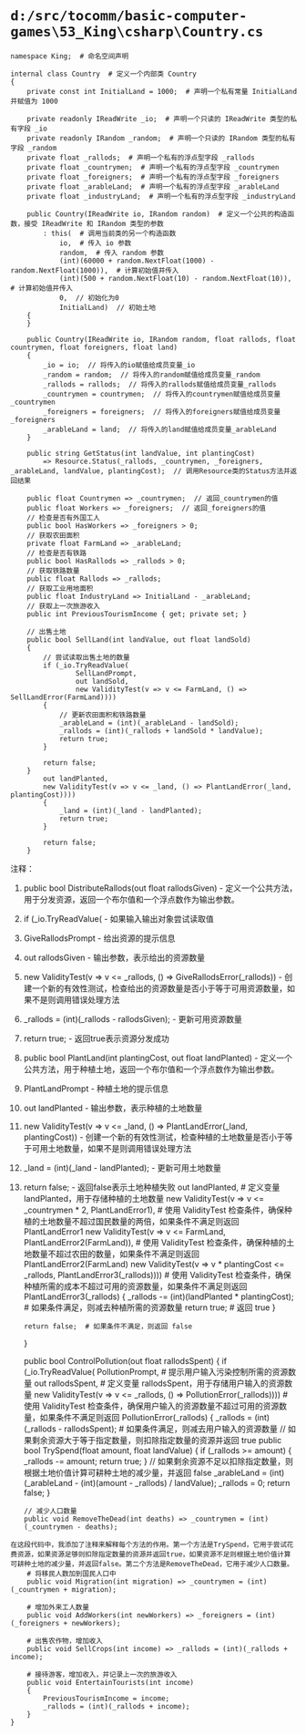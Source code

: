 # `d:/src/tocomm/basic-computer-games\53_King\csharp\Country.cs`

```
namespace King;  # 命名空间声明

internal class Country  # 定义一个内部类 Country
{
    private const int InitialLand = 1000;  # 声明一个私有常量 InitialLand 并赋值为 1000

    private readonly IReadWrite _io;  # 声明一个只读的 IReadWrite 类型的私有字段 _io
    private readonly IRandom _random;  # 声明一个只读的 IRandom 类型的私有字段 _random
    private float _rallods;  # 声明一个私有的浮点型字段 _rallods
    private float _countrymen;  # 声明一个私有的浮点型字段 _countrymen
    private float _foreigners;  # 声明一个私有的浮点型字段 _foreigners
    private float _arableLand;  # 声明一个私有的浮点型字段 _arableLand
    private float _industryLand;  # 声明一个私有的浮点型字段 _industryLand

    public Country(IReadWrite io, IRandom random)  # 定义一个公共的构造函数，接受 IReadWrite 和 IRandom 类型的参数
        : this(  # 调用当前类的另一个构造函数
            io,  # 传入 io 参数
            random,  # 传入 random 参数
            (int)(60000 + random.NextFloat(1000) - random.NextFloat(1000)),  # 计算初始值并传入
            (int)(500 + random.NextFloat(10) - random.NextFloat(10)),  # 计算初始值并传入
            0,  // 初始化为0
            InitialLand)  // 初始土地
    {
    }

    public Country(IReadWrite io, IRandom random, float rallods, float countrymen, float foreigners, float land)
    {
        _io = io;  // 将传入的io赋值给成员变量_io
        _random = random;  // 将传入的random赋值给成员变量_random
        _rallods = rallods;  // 将传入的rallods赋值给成员变量_rallods
        _countrymen = countrymen;  // 将传入的countrymen赋值给成员变量_countrymen
        _foreigners = foreigners;  // 将传入的foreigners赋值给成员变量_foreigners
        _arableLand = land;  // 将传入的land赋值给成员变量_arableLand
    }

    public string GetStatus(int landValue, int plantingCost) 
        => Resource.Status(_rallods, _countrymen, _foreigners, _arableLand, landValue, plantingCost);  // 调用Resource类的Status方法并返回结果
    
    public float Countrymen => _countrymen;  // 返回_countrymen的值
    public float Workers => _foreigners;  // 返回_foreigners的值
    // 检查是否有外国工人
    public bool HasWorkers => _foreigners > 0;
    // 获取农田面积
    private float FarmLand => _arableLand;
    // 检查是否有铁路
    public bool HasRallods => _rallods > 0;
    // 获取铁路数量
    public float Rallods => _rallods;
    // 获取工业用地面积
    public float IndustryLand => InitialLand - _arableLand;
    // 获取上一次旅游收入
    public int PreviousTourismIncome { get; private set; }

    // 出售土地
    public bool SellLand(int landValue, out float landSold)
    {
        // 尝试读取出售土地的数量
        if (_io.TryReadValue(
                SellLandPrompt, 
                out landSold, 
                new ValidityTest(v => v <= FarmLand, () => SellLandError(FarmLand))))
        {
            // 更新农田面积和铁路数量
            _arableLand = (int)(_arableLand - landSold);
            _rallods = (int)(_rallods + landSold * landValue);
            return true;
        }

        return false;
    }
        out landPlanted, 
        new ValidityTest(v => v <= _land, () => PlantLandError(_land, plantingCost))))
        {
            _land = (int)(_land - landPlanted);
            return true;
        }

        return false;
    }
```

注释：

1. public bool DistributeRallods(out float rallodsGiven) - 定义一个公共方法，用于分发资源，返回一个布尔值和一个浮点数作为输出参数。
2. if (_io.TryReadValue( - 如果输入输出对象尝试读取值
3. GiveRallodsPrompt - 给出资源的提示信息
4. out rallodsGiven - 输出参数，表示给出的资源数量
5. new ValidityTest(v => v <= _rallods, () => GiveRallodsError(_rallods)) - 创建一个新的有效性测试，检查给出的资源数量是否小于等于可用资源数量，如果不是则调用错误处理方法
6. _rallods = (int)(_rallods - rallodsGiven); - 更新可用资源数量
7. return true; - 返回true表示资源分发成功
8. public bool PlantLand(int plantingCost, out float landPlanted) - 定义一个公共方法，用于种植土地，返回一个布尔值和一个浮点数作为输出参数。
9. PlantLandPrompt - 种植土地的提示信息
10. out landPlanted - 输出参数，表示种植的土地数量
11. new ValidityTest(v => v <= _land, () => PlantLandError(_land, plantingCost)) - 创建一个新的有效性测试，检查种植的土地数量是否小于等于可用土地数量，如果不是则调用错误处理方法
12. _land = (int)(_land - landPlanted); - 更新可用土地数量
13. return false; - 返回false表示土地种植失败
                out landPlanted,  # 定义变量 landPlanted，用于存储种植的土地数量
                new ValidityTest(v => v <= _countrymen * 2, PlantLandError1),  # 使用 ValidityTest 检查条件，确保种植的土地数量不超过国民数量的两倍，如果条件不满足则返回 PlantLandError1
                new ValidityTest(v => v <= FarmLand, PlantLandError2(FarmLand)),  # 使用 ValidityTest 检查条件，确保种植的土地数量不超过农田的数量，如果条件不满足则返回 PlantLandError2(FarmLand)
                new ValidityTest(v => v * plantingCost <= _rallods, PlantLandError3(_rallods))))  # 使用 ValidityTest 检查条件，确保种植所需的成本不超过可用的资源数量，如果条件不满足则返回 PlantLandError3(_rallods)
        {
            _rallods -= (int)(landPlanted * plantingCost);  # 如果条件满足，则减去种植所需的资源数量
            return true;  # 返回 true
        }

        return false;  # 如果条件不满足，则返回 false
    }

    public bool ControlPollution(out float rallodsSpent)
    {
        if (_io.TryReadValue(
                PollutionPrompt,  # 提示用户输入污染控制所需的资源数量
                out rallodsSpent,  # 定义变量 rallodsSpent，用于存储用户输入的资源数量
                new ValidityTest(v => v <= _rallods, () => PollutionError(_rallods))))  # 使用 ValidityTest 检查条件，确保用户输入的资源数量不超过可用的资源数量，如果条件不满足则返回 PollutionError(_rallods)
        {
            _rallods = (int)(_rallods - rallodsSpent);  # 如果条件满足，则减去用户输入的资源数量
        // 如果剩余资源大于等于指定数量，则扣除指定数量的资源并返回 true
        public bool TrySpend(float amount, float landValue)
        {
            if (_rallods >= amount)
            {
                _rallods -= amount;
                return true;
            }
            // 如果剩余资源不足以扣除指定数量，则根据土地价值计算可耕种土地的减少量，并返回 false
            _arableLand = (int)(_arableLand - (int)(amount - _rallods) / landValue);
            _rallods = 0;
            return false;
        }

        // 减少人口数量
        public void RemoveTheDead(int deaths) => _countrymen = (int)(_countrymen - deaths);
```
在这段代码中，我添加了注释来解释每个方法的作用。第一个方法是TrySpend，它用于尝试花费资源，如果资源足够则扣除指定数量的资源并返回true，如果资源不足则根据土地价值计算可耕种土地的减少量，并返回false。第二个方法是RemoveTheDead，它用于减少人口数量。
    # 将移民人数加到国民人口中
    public void Migration(int migration) => _countrymen = (int)(_countrymen + migration);

    # 增加外来工人数量
    public void AddWorkers(int newWorkers) => _foreigners = (int)(_foreigners + newWorkers);

    # 出售农作物，增加收入
    public void SellCrops(int income) => _rallods = (int)(_rallods + income);

    # 接待游客，增加收入，并记录上一次的旅游收入
    public void EntertainTourists(int income)
    {
        PreviousTourismIncome = income;
        _rallods = (int)(_rallods + income);
    }
}
```